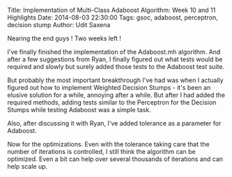 Title: Implementation of Multi-Class Adaboost Algorithm: Week 10 and 11 Highlights
Date: 2014-08-03 22:30:00
Tags: gsoc, adaboost, perceptron, decision stump
Author: Udit Saxena

Nearing the end guys ! Two weeks left !

I've finally finished the implementation of the Adaboost.mh algorithm. And after a few suggestions from Ryan, I finally figured out what tests would be required and slowly but surely added those tests to the Adaboost test suite. 

But probably the most important breakthrough I've had was when I actually figured out how to implement Weighted Decision Stumps - it's been an elusive solution for a while, annoying after a while. But after I had added the required methods, adding tests similar to the Perceptron for the Decision Stumps while testing Adaboost was a simple task.

Also, after discussing it with Ryan, I've added tolerance as a parameter for Adaboost.

Now for the optimizations. Even with the tolerance taking care that the number of iterations is controlled, I still think the algorithm can be optimized. Even a bit can help over several thousands of iterations and can help scale up.
